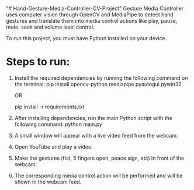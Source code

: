 "# Hand-Gesture-Media-Controller-CV-Project" 
Gesture Media Controller uses computer vision through OpenCV and MediaPipe to detect hand gestures and translate them into media control actions like play, pause, mute, seek and volume level control.

To run this project, you must have Python installed on your device.

# Steps to run:

1) Install the required dependencies by running the following command on the terminal:
	pip install opencv-python mediapipe pyautogui pywin32

	OR

	pip install -r requirements.txt

2) After installing dependencies, run the main Python script with the following command:
	python main.py

3) A small window will appear with a live video feed from the webcam.

4) Open YouTube and play a video.

5) Make the gestures (fist, 5 fingers open, peace sign, etc) in front of the webcam.

6) The corresponding media control action will be performed and will be shown in the webcam feed.
